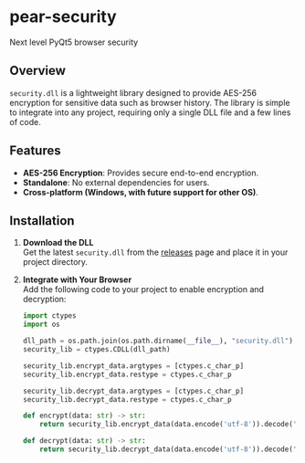 # pear-security
Next level PyQt5 browser security


## Overview

`security.dll` is a lightweight library designed to provide AES-256 encryption for sensitive data such as browser history. The library is simple to integrate into any project, requiring only a single DLL file and a few lines of code.

## Features
- **AES-256 Encryption**: Provides secure end-to-end encryption.
- **Standalone**: No external dependencies for users.
- **Cross-platform (Windows, with future support for other OS)**.

## Installation

1. **Download the DLL**  
   Get the latest `security.dll` from the [releases](https://github.com/pearsearch633/pear-security/releases) page and place it in your project directory.

2. **Integrate with Your Browser**  
   Add the following code to your project to enable encryption and decryption:

   ```python
   import ctypes
   import os

   dll_path = os.path.join(os.path.dirname(__file__), "security.dll")
   security_lib = ctypes.CDLL(dll_path)

   security_lib.encrypt_data.argtypes = [ctypes.c_char_p]
   security_lib.encrypt_data.restype = ctypes.c_char_p

   security_lib.decrypt_data.argtypes = [ctypes.c_char_p]
   security_lib.decrypt_data.restype = ctypes.c_char_p

   def encrypt(data: str) -> str:
       return security_lib.encrypt_data(data.encode('utf-8')).decode('utf-8')

   def decrypt(data: str) -> str:
       return security_lib.decrypt_data(data.encode('utf-8')).decode('utf-8')
